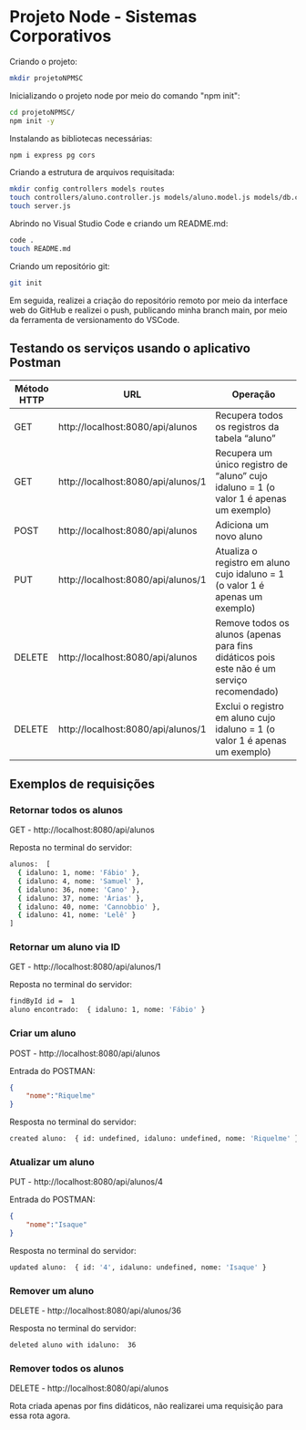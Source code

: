 # Projeto Node - Sistemas Corporativos
Criando o projeto:
```sh
mkdir projetoNPMSC
```

Inicializando o projeto node por meio do comando "npm init":
```sh
cd projetoNPMSC/
npm init -y
```

Instalando as bibliotecas necessárias:
```sh
npm i express pg cors
```

Criando a estrutura de arquivos requisitada:
```sh
mkdir config controllers models routes
touch controllers/aluno.controller.js models/aluno.model.js models/db.config.js models/db.js routes/aluno.routes.js
touch server.js
```

Abrindo no Visual Studio Code e criando um README.md:
```sh
code .
touch README.md
```

Criando um repositório git:
```sh
git init
```

Em seguida, realizei a criação do repositório remoto por meio da interface web do GitHub e realizei o push, publicando minha branch main, por meio da ferramenta de versionamento do VSCode.

## Testando os serviços usando o aplicativo Postman
| **Método HTTP** | **URL**                            | **Operação**                                                                               |
|-----------------|------------------------------------|--------------------------------------------------------------------------------------------|
| GET             | http://localhost:8080/api/alunos   | Recupera todos os registros da tabela “aluno”                                              |
| GET             | http://localhost:8080/api/alunos/1 | Recupera um único registro de “aluno” cujo idaluno = 1 (o valor 1 é apenas um exemplo)     |
| POST            | http://localhost:8080/api/alunos   | Adiciona um novo aluno                                                                     |
| PUT             | http://localhost:8080/api/alunos/1 | Atualiza o registro em aluno cujo idaluno = 1 (o valor 1 é apenas um exemplo)              |
| DELETE          | http://localhost:8080/api/alunos   | Remove todos os alunos (apenas para fins didáticos pois este não é um serviço recomendado) |
| DELETE          | http://localhost:8080/api/alunos/1 | Exclui o registro em aluno cujo idaluno = 1 (o valor 1 é apenas um exemplo)                |

## Exemplos de requisições
### Retornar todos os alunos
GET - http://localhost:8080/api/alunos

Reposta no terminal do servidor:
```sh
alunos:  [
  { idaluno: 1, nome: 'Fábio' },
  { idaluno: 4, nome: 'Samuel' },
  { idaluno: 36, nome: 'Cano' },
  { idaluno: 37, nome: 'Árias' },
  { idaluno: 40, nome: 'Cannobbio' },
  { idaluno: 41, nome: 'Lelê' }
]
```

### Retornar um aluno via ID
GET - http://localhost:8080/api/alunos/1

Reposta no terminal do servidor:
```sh
findById id =  1
aluno encontrado:  { idaluno: 1, nome: 'Fábio' }
```

### Criar um aluno
POST - http://localhost:8080/api/alunos

Entrada do POSTMAN:
```json
{
    "nome":"Riquelme"
}
```

Resposta no terminal do servidor:
```sh
created aluno:  { id: undefined, idaluno: undefined, nome: 'Riquelme' }
```

### Atualizar um aluno
PUT - http://localhost:8080/api/alunos/4

Entrada do POSTMAN:
```json
{
    "nome":"Isaque"
}
```

Resposta no terminal do servidor:
```sh
updated aluno:  { id: '4', idaluno: undefined, nome: 'Isaque' }
```

### Remover um aluno
DELETE - http://localhost:8080/api/alunos/36

Resposta no terminal do servidor:
```sh
deleted aluno with idaluno:  36
```

### Remover todos os alunos
DELETE - http://localhost:8080/api/alunos

Rota criada apenas por fins didáticos, não realizarei uma requisição para essa rota agora.